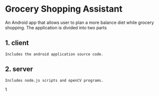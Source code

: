 # Grocery Shopping Assistant
 An Android app that allows user to plan a more balance diet while grocery shopping.
 The application is divided into two parts 
## 1. client
	Includes the android application source code.
## 2. server
	Includes node.js scripts and openCV programs.
1
